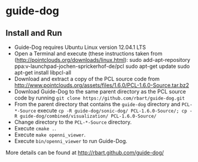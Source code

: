 guide-dog
=========

Install and Run
---------------
-   Guide-Dog requires Ubuntu Linux version 12.04.1 LTS
-   Open a Terminal and execute (these instructions taken from
    (http://pointclouds.org/downloads/linux.html):
        sudo add-apt-repository ppa:v-launchpad-jochen-sprickerhof-de/pcl
        sudo apt-get update
        sudo apt-get install libpcl-all
-   Download and extract a copy of the PCL source code from
    http://www.pointclouds.org/assets/files/1.6.0/PCL-1.6.0-Source.tar.bz2
-   Download Guide-Dog to the same parent directory as the PCL source code by
    running `git clone https://github.com/rbart/guide-dog.git`
-   From the parent directory that contains the `guide-dog` directory and
    `PCL-*-Source` execute
    `cp -R guide-dog/sonic-dog/ PCL-1.6.0-Source/; cp -R guide-dog/combined/visualization/ PCL-1.6.0-Source/`
-   Change directory to the `PCL-*-Source` directory.
-   Execute `cmake .`.
-   Execute `make openni_viewer`.
-   Execute `bin/openni_viewer` to run Guide-Dog.

More details can be found at http://rbart.github.com/guide-dog/
